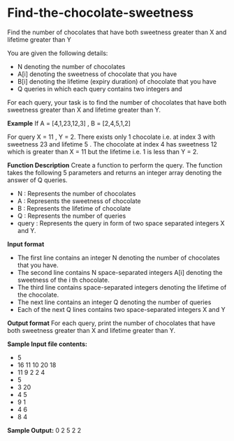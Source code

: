 # Find-the-chocolate-sweetness
Find the number of chocolates that have both sweetness greater than X and lifetime greater than Y

You are given the following details:
- N denoting the number of chocolates
- A[i] denoting the sweetness of chocolate that you have
- B[i] denoting the lifetime (expiry duration) of chocolate that you have
- Q queries in which each query contains two integers and

For each query, your task is to find the number of chocolates that have both sweetness greater than X and lifetime greater than Y.

**Example**
If A = [4,1,23,12,3] , B = [2,4,5,1,2]

For query X = 11 , Y = 2. There exists only 1 chocolate i.e. at index 3 with sweetness 23 and lifetime 5 . The chocolate at index 4 has sweetness 12 which is greater than X = 11
but the lifetime i.e. 1 is less than Y = 2.

**Function Description**
Create a function to perform the query. The function takes the following 5 parameters and returns an integer array denoting the answer of Q queries.

- N : Represents the number of chocolates
- A : Represents the sweetness of chocolate
- B : Represents the lifetime of chocolate
- Q : Represents the number of queries
- query : Represents the query in form of two space separated integers X and Y.

**Input format**

- The first line contains an integer N denoting the number of chocolates that you have.
- The second line contains N space-separated integers A[i] denoting the sweetness of the i​ th​ chocolate.
- The third line contains space-separated integers denoting the lifetime of the chocolate.
- The next line contains an integer Q denoting the number of queries
- Each of the next Q lines contains two space-separated integers X and Y

**Output format**
For each query, print the number of chocolates that have both sweetness greater than X and lifetime greater than Y.

**Sample Input file contents:**
- 5
- 16 11 10 20 18
- 11 9 2 2 4
- 5
- 3 20
- 4 5
- 9 1
- 4 6
- 8 4

**Sample Output:**
0 2 5 2 2


